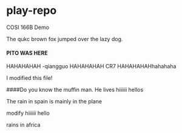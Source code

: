 # play-repo
COSI 166B Demo

The qukc brown fox jumped over the lazy dog.

#### PITO WAS HERE
HAHAHAHAH -qiangguo
HAHAHAHAH
CR7
HAHAHAHAHhahahaha



I modified this file!


####Do you know the muffin man. He lives 
hiiiiii
hellos

The rain in spain is mainly in the plane

modify
hiiiiii
hello

rains in africa
